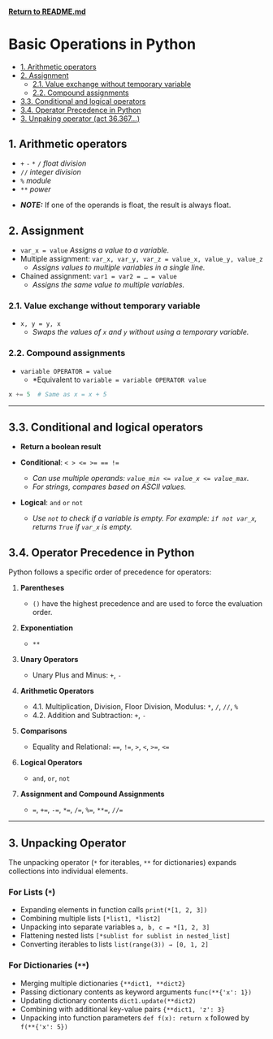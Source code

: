 #### [Return to README.md](../README.md)

# Basic Operations in Python

<!-- TOC -->
  * [1. Arithmetic operators](#1-arithmetic-operators)
  * [2. Assignment](#2-assignment)
    * [2.1. Value exchange without temporary variable](#21-value-exchange-without-temporary-variable)
    * [2.2. Compound assignments](#22-compound-assignments)
  * [3.3. Conditional and logical operators](#33-conditional-and-logical-operators)
  * [3.4. Operator Precedence in Python](#34-operator-precedence-in-python)
  * [3. Unpaking operator  (act 36.367...)](#3-unpaking-operator-act-36367)
<!-- TOC -->

## 1. Arithmetic operators

- `+` `-` `*` `/` *float division*
- `//` *integer division*
- `%` *module*
- `**` *power*
* ***NOTE:*** If one of the operands is float, the result is always float.
## 2. Assignment

- `var_x = value` *Assigns a value to a variable.*
- Multiple assignment: `var_x, var_y, var_z = value_x, value_y, value_z` 
  - *Assigns values to multiple variables in a single line.*
- Chained assignment: `var1 = var2 = … = value` 
  - *Assigns the same value to multiple variables.*

### 2.1. Value exchange without temporary variable
- `x, y = y, x` 
  - *Swaps the values of `x` and `y` without using a temporary variable.*

### 2.2. Compound assignments
- `variable OPERATOR = value` 
  - *Equivalent to `variable = variable OPERATOR value`
``` python
x += 5  # Same as x = x + 5
```

---

## 3.3. Conditional and logical operators

- **Return a boolean result**
- **Conditional**: `< > <= >= == !=`
  - *Can use multiple operands: `value_min <= value_x <= value_max`.*
  - *For strings, compares based on ASCII values.*

- **Logical**: `and` `or` `not`
  - *Use `not` to check if a variable is empty. For example: `if not var_x`, returns `True` if `var_x` is empty.*

## 3.4. Operator Precedence in Python
Python follows a specific order of precedence for operators:

1. **Parentheses**
   - `()` have the highest precedence and are used to force the evaluation order.

2. **Exponentiation**
   - `**`

3. **Unary Operators**
   - Unary Plus and Minus: `+`, `-`

4. **Arithmetic Operators**
   - 4.1. Multiplication, Division, Floor Division, Modulus: `*`, `/`, `//`, `%`
   - 4.2. Addition and Subtraction: `+`, `-`

5. **Comparisons**
   - Equality and Relational: `==`, `!=`, `>`, `<`, `>=`, `<=`

6. **Logical Operators**
   - `and`, `or`, `not`
7. **Assignment and Compound Assignments**
   - `=`, `+=`, `-=`, `*=`, `/=`, `%=`, `**=`, `//=`
---

## 3. Unpacking Operator

The unpacking operator (`*` for iterables, `**` for dictionaries) expands collections into individual elements.


### For Lists (`*`)
- Expanding elements in function calls `print(*[1, 2, 3])`  
- Combining multiple lists `[*list1, *list2]`  
- Unpacking into separate variables `a, b, c = *[1, 2, 3]`  
- Flattening nested lists `[*sublist for sublist in nested_list]`  
- Converting iterables to lists `list(range(3)) → [0, 1, 2]`  

### For Dictionaries (`**`)
- Merging multiple dictionaries `{**dict1, **dict2}`  
- Passing dictionary contents as keyword arguments `func(**{'x': 1})`  
- Updating dictionary contents `dict1.update(**dict2)`  
- Combining with additional key-value pairs `{**dict1, 'z': 3}`  
- Unpacking into function parameters `def f(x): return x` followed by `f(**{'x': 5})`  
